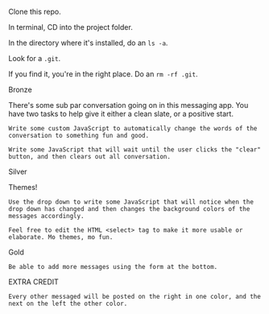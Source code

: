 Clone this repo.

In terminal, CD into the project folder.

In the directory where it's installed, do an `ls -a`.

Look for a `.git`.

If you find it, you're in the right place. Do an `rm -rf .git`.

Bronze

There's some sub par conversation going on in this messaging app. You have two tasks to help give it either a clean slate, or a positive start.

    Write some custom JavaScript to automatically change the words of the conversation to something fun and good.
    
    Write some JavaScript that will wait until the user clicks the "clear" button, and then clears out all conversation.

Silver

Themes!

    Use the drop down to write some JavaScript that will notice when the drop down has changed and then changes the background colors of the messages accordingly.

    Feel free to edit the HTML <select> tag to make it more usable or elaborate. Mo themes, mo fun.

Gold

    Be able to add more messages using the form at the bottom.

EXTRA CREDIT

    Every other messaged will be posted on the right in one color, and the next on the left the other color.
